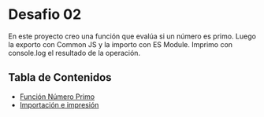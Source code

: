 # Desafio 02
En este proyecto creo una función que evalúa si un número es primo. 
Luego la exporto con Common JS y la importo con ES Module.
Imprimo con console.log el resultado de la operación.

## Tabla de Contenidos
- [Función Número Primo](#commonJS)
- [Importación e impresión](#module)
